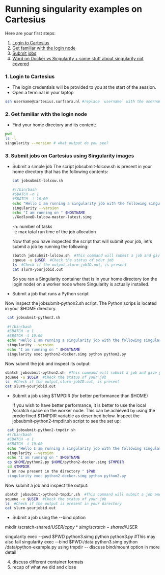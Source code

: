 # Running singularity examples on Cartesius

Here are your first steps:

1. [Login to Cartesius](#cartesius-login)
2. [Get familiar with the login node](#cartesius-env)
3. [Submit jobs](#job-submit)
4. [Word on Docker vs Singularity + some stuff about singularity not covered](#wrap-up)

### <a name="cartesius-login"></a> 1. Login to Cartesius

* The login credentials will be provided to you at the start of the session.
* Open a terminal in your laptop 
    
 ```sh
 ssh username@cartesius.surfsara.nl #replace `username` with the username assigned to you
 ```
  
### <a name="cartesius-env"></a> 2. Get familiar with the login node

* Find your home directory and its content:

```sh
pwd
ls -l
singularity --version # what output do you see?
```

### <a name="job-submit"></a> 3. Submit jobs on Cartesius using Singularity images

* Submit a simple job 
  The script jobsubmit-lolcow.sh is present in your home directory that has the following contents:
  
  ```sh
  cat jobsubmit-lolcow.sh
  
  #!/bin/bash
  #SBATCH -n 1
  #SBATCH -t 10:00
  echo "Hello I am running a singularity job with the following singularity version"
  singularity --version
  echo "I am running on " $HOSTNAME
  ./GodloveD-lolcow-master-latest.simg
  ```
  -n: number of tasks  
  -t: max total run time of the job allocation
  
  Now that you have inspected the script that will submit your job, let's submit a job by running the following:
  
  ```sh
  sbatch jobsubmit-lolcow.sh  #This command will submit a job and give you a job ID in return
  squeue -u $USER  #Check the status of your job
  ls  #Check if the output,slurm-jobID.out, is present
  cat slurm-yourjobid.out
  ```
  So you ran a Singularity container that is in your home directory (on the login node) on a worker node where Singularity is actually installed.

* Submit a job that runs a Python script

 Now inspect the jobsubmit-python2.sh script. The Python scrips is located in your $HOME directory. 
 ```sh
  cat jobsubmit-python2.sh
  
  #!/bin/bash
  #SBATCH -n 1
  #SBATCH -t 10:00
  echo "Hello I am running a singularity job with the following singularity version"
  singularity --version
  echo "I am running on " $HOSTNAME
  singularity exec python2-docker.simg python python2.py
  ```
  Now submit the job and inspect its output:
  
  ```sh
  sbatch jobsubmit-python2.sh  #This command will submit a job and give you a job ID in return
  squeue -u $USER  #Check the status of your job
  ls  #Check if the output,slurm-jobID.out, is present
  cat slurm-yourjobid.out
  ```
* Submit a job using $TMPDIR (for better performance than $HOME)

  If you wish to have better performance, it is better to use the local /scratch space on the worker node. This can be achieved  by using the prederfined $TMPDIR variable as described below. Inspect the jobsubmit-python2-tmpdir.sh script to see the set up:
 
 ```sh
  cat jobsubmit-python2-tmpdir.sh
  #!/bin/bash
  #SBATCH -n 1
  #SBATCH -t 10:00
  echo "Hello I am running a singularity job with the following singularity version"
  singularity --version
  echo "I am running on " $HOSTNAME
  cp $HOME/python2.py $HOME/python2-docker.simg $TMPDIR
  cd $TMPDIR
  I am now present in the directory " $PWD
  singularity exec python2-docker.simg python python2.py
  ```
  Now submit a job and inspect the output:
  
   ```sh
  sbatch jobsubmit-python2-tmpdir.sh  #This command will submit a job and give you a job ID in return
  squeue -u $USER  #Check the status of your job
  ls  #Check if the output is present in your directory
  cat slurm-yourjobid.out
  ```
  
* Submit a job using the --bind option


mkdir /scratch-shared/$USER/
cp py*simg /scratch-shared/$USER

singularity exec --pwd $PWD python3.simg python python3.py   #This may also fail
singularity exec --bind $PWD:/data python3.simg python /data/python-example.py
using tmpdir -- discuss bind/mount option in more detail

4. discuss different container formats
5. recap of what we did and close








